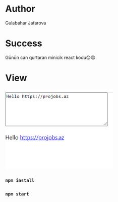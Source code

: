 # Author

Gulabahar Jafarova

# Success
 Günün can qurtaran minicik react kodu😊😍

# View

<img src="https://github.com/jafarovagulbahar/react-maker/blob/master/src/img/maker.jpg" alt=" react-maker" />

### `npm install`

### `npm start`
